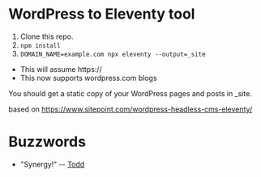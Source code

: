# WordPress to Eleventy tool

1. Clone this repo.
2. `npm install`
3. `DOMAIN_NAME=example.com npx eleventy --output=_site`

* This will assume https://
* This now supports wordpress.com blogs

You should get a static copy of your WordPress pages and posts in _site.

based on https://www.sitepoint.com/wordpress-headless-cms-eleventy/

# Buzzwords

* "Synergy!" -- [Todd](https://toddpresta.com)
